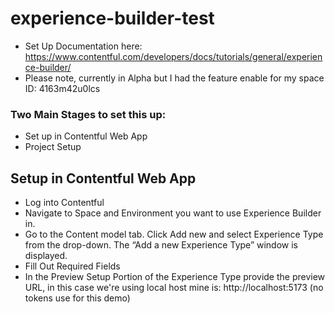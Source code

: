 # experience-builder-test
* Set Up Documentation here: https://www.contentful.com/developers/docs/tutorials/general/experience-builder/
* Please note, currently in Alpha but I had the feature enable for my space ID: 4163m42u0lcs

### Two Main Stages to set this up:
* Set up in Contentful Web App
* Project Setup

## Setup in Contentful Web App
* Log into Contentful
* Navigate to Space and Environment you want to use Experience Builder in.
* Go to the Content model tab. Click Add new and select Experience Type from the drop-down. The “Add a new Experience Type” window is displayed.
* Fill Out Required Fields
* In the Preview Setup Portion of the Experience Type provide the preview URL, in this case we're using local host mine is: http://localhost:5173 (no tokens use for this demo)

